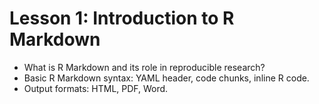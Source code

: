 # Lesson 1: Introduction to R Markdown

* What is R Markdown and its role in reproducible research?
* Basic R Markdown syntax: YAML header, code chunks, inline R code.
* Output formats: HTML, PDF, Word.
